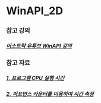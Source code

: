 # WinAPI_2D

### 참고 강의

##### [어소트락 유튜브 WinAPI 강의](https://www.youtube.com/watch?v=lBawfsBIT7s&list=PL4SIC1d_ab-YhAo-VE51_yxBHd6yZOFHu)

### 참고 자료

##### [1. 프로그램 CPU 실행 시간](https://changmyeong.tistory.com/39)

##### [2. 퍼포먼스 카운터를 이용하여 시간 측정](http://www.tipssoft.com/bulletin/board.php?bo_table=FAQ&wr_id=735)
